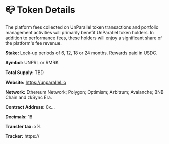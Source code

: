 # 📪 Token Details

The platform fees collected on UnParallel token transactions and portfolio management activities will primarily benefit UnParallel token holders. In addition to performance fees, these holders will enjoy a significant share of the platform's fee revenue.

**Stake:** Lock-up periods of 6, 12, 18 or 24 months. Rewards paid in USDC.

**Symbol:** UNPRL or RMRK

**Total Supply:** TBD&#x20;

**Website:** https://unparallel.io

**Network:** Ethereum Network; Polygon; Optimism; Arbitrum; Avalanche; BNB Chain and zkSync Era.

**Contract Address:** 0x...

**Decimals:** 18&#x20;

**Transfer tax:** x%&#x20;

**Tracker:** https://
